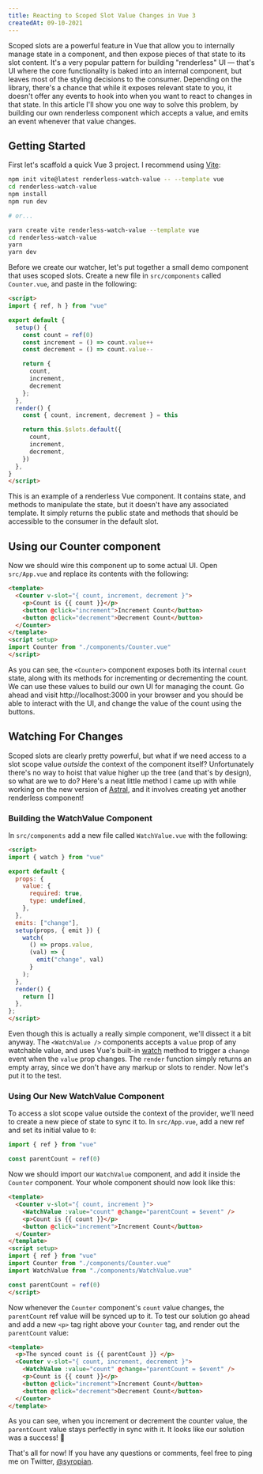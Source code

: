 ```yaml
---
title: Reacting to Scoped Slot Value Changes in Vue 3
createdAt: 09-10-2021
---
```


Scoped slots are a powerful feature in Vue that allow you to internally manage state in a component, and then expose pieces of that state to its slot content. It's a very popular pattern for building "renderless" UI — that's UI where the core functionality is baked into an internal component, but leaves most of the styling decisions to the consumer. Depending on the library, there's a chance that while it exposes relevant state to you, it doesn't offer any events to hook into when you want to react to changes in that state. In this article I'll show you one way to solve this problem, by building our own renderless component which accepts a value, and emits an event whenever that value changes.
<!--more-->

## Getting Started

First let's scaffold a quick Vue 3 project. I recommend using [Vite](https://vitejs.dev):

```bash
npm init vite@latest renderless-watch-value -- --template vue
cd renderless-watch-value
npm install
npm run dev

# or...

yarn create vite renderless-watch-value --template vue
cd renderless-watch-value
yarn
yarn dev
```

Before we create our watcher, let's put together a small demo component that uses scoped slots. Create a new file in `src/components` called `Counter.vue`, and paste in the following:

```html
<script>
import { ref, h } from "vue"

export default {
  setup() {
    const count = ref(0)
    const increment = () => count.value++
    const decrement = () => count.value--

    return {
      count,
      increment,
      decrement
    };
  },
  render() {
    const { count, increment, decrement } = this

    return this.$slots.default({
      count,
      increment,
      decrement,
    })
  },
}
</script>
```

This is an example of a renderless Vue component. It contains state, and methods to manipulate the state, but it doesn't have any associated template. It simply returns the public state and methods that should be accessible to the consumer in the default slot.

## Using our Counter component

Now we should wire this component up to some actual UI. Open `src/App.vue` and replace its contents with the following:

```html
<template>
  <Counter v-slot="{ count, increment, decrement }">
    <p>Count is {{ count }}</p>
    <button @click="increment">Increment Count</button>
    <button @click="decrement">Decrement Count</button>
  </Counter>
</template>
<script setup>
import Counter from "./components/Counter.vue"
</script>
```

As you can see, the `<Counter>` component exposes both its internal `count` state, along with its methods for incrementing or decrementing the count. We can use these values to build our own UI for managing the count. Go ahead and visit http://localhost:3000 in your browser and you should be able to interact with the UI, and change the value of the count using the buttons.

## Watching For Changes

Scoped slots are clearly pretty powerful, but what if we need access to a slot scope value _outside_ the context of the component itself? Unfortunately there's no way to hoist that value higher up the tree (and that's by design), so what are we to do? Here's a neat little method I came up with while working on the new version of [Astral](https://astralapp.com), and it involves creating yet another renderless component!

### Building the WatchValue Component

In `src/components` add a new file called `WatchValue.vue` with the following:

```html
<script>
import { watch } from "vue"

export default {
  props: {
    value: {
      required: true,
      type: undefined,
    },
  },
  emits: ["change"],
  setup(props, { emit }) {
    watch(
      () => props.value,
      (val) => {
        emit("change", val)
      }
    );
  },
  render() {
    return []
  },
};
</script>
```

Even though this is actually a really simple component, we'll dissect it a bit anyway. The `<WatchValue />` components accepts a `value` prop of any watchable value, and uses Vue's built-in [watch](https://v3.vuejs.org/guide/reactivity-computed-watchers.html#watch) method to trigger a `change` event when the `value` prop changes. The `render` function simply returns an empty array, since we don't have any markup or slots to render. Now let's put it to the test.

### Using Our New WatchValue Component

To access a slot scope value outside the context of the provider, we'll need to create a new piece of state to sync it to. In `src/App.vue`, add a new ref and set its initial value to `0`:

```js
import { ref } from "vue"

const parentCount = ref(0)
```

Now we should import our `WatchValue` component, and add it inside the `Counter` component. Your whole component should now look like this:

```html
<template>
  <Counter v-slot="{ count, increment }">
    <WatchValue :value="count" @change="parentCount = $event" />
    <p>Count is {{ count }}</p>
    <button @click="increment">Increment Count</button>
  </Counter>
</template>
<script setup>
import { ref } from "vue"
import Counter from "./components/Counter.vue"
import WatchValue from "./components/WatchValue.vue"

const parentCount = ref(0)
</script>
```

Now whenever the `Counter` component's `count` value changes, the `parentCount` ref value will be synced up to it. To test our solution go ahead and add a new `<p>` tag right above your `Counter` tag, and render out the `parentCount` value:

```html
<template>
  <p>The synced count is {{ parentCount }} </p>
  <Counter v-slot="{ count, increment, decrement }">
    <WatchValue :value="count" @change="parentCount = $event" />
    <p>Count is {{ count }}</p>
    <button @click="increment">Increment Count</button>
    <button @click="decrement">Decrement Count</button>
  </Counter>
</template>
```
As you can see, when you increment or decrement the counter value, the `parentCount` value stays perfectly in sync with it. It looks like our solution was a success! 🎉

That's all for now! If you have any questions or comments, feel free to ping me on Twitter, [@syropian](https://twitter.com/syropian).
